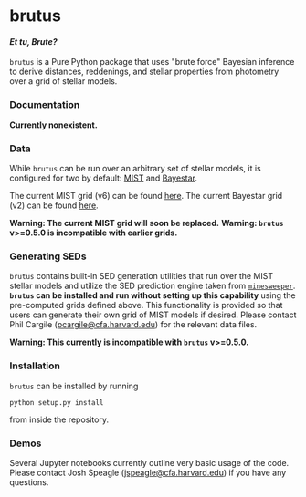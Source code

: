 # brutus
#### _**Et tu, Brute?**_

`brutus` is a Pure Python package that uses "brute force" Bayesian inference
to derive distances, reddenings, and stellar properties from photometry over
a grid of stellar models.

### Documentation
**Currently nonexistent.**

### Data
While `brutus` can be run over an arbitrary set of stellar models,
it is configured for two by default: [MIST](http://waps.cfa.harvard.edu/MIST/)
and [Bayestar](https://arxiv.org/pdf/1401.1508.pdf).

The current MIST grid (v6) can be found
[here](https://www.dropbox.com/s/qgbk1twlz0mh0ym/grid_mist_v6.h5?dl=0).
The current Bayestar grid (v2) can be found
[here](https://www.dropbox.com/s/mxi8qvlupnxbni7/grid_bayestar_v2.h5?dl=0).

**Warning: The current MIST grid will soon be replaced.**
**Warning: `brutus` v>=0.5.0 is incompatible with earlier grids.**

### Generating SEDs
`brutus` contains built-in SED generation utilities that run over the MIST
stellar models and utilize the SED prediction engine taken from 
[`minesweeper`](https://github.com/pacargile/MINESweeper).
**`brutus` can be installed and run without setting up this capability** using
the pre-computed grids defined above. This functionality is provided so that
users can generate their own grid of MIST models if desired. Please contact
Phil Cargile (pcargile@cfa.harvard.edu) for the relevant data files.

**Warning: This currently is incompatible with `brutus` v>=0.5.0.**

### Installation
`brutus` can be installed by running
```
python setup.py install
```
from inside the repository.

### Demos
Several Jupyter notebooks currently outline very basic usage of the code.
Please contact Josh Speagle (jspeagle@cfa.harvard.edu)
if you have any questions.
